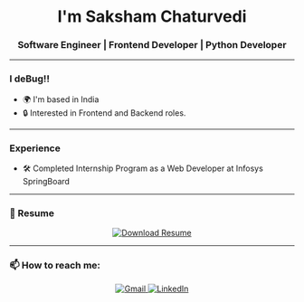 <h1 align="center">I'm  Saksham Chaturvedi</h1>

<h3 align="center">
Software Engineer | Frontend Developer | Python Developer
</h3>

---

### I deBug!!
- 🌍 I'm based in India
- 🔒 Interested in Frontend and Backend roles.

---

### Experience
- 🛠️ Completed Internship Program as a Web Developer at Infosys SpringBoard

---

### 📄 Resume
<p align="center">
  <a href="https://your-resume-link.com" target="_blank">
    <img src="file:///C:/Users/saksham/Downloads/saksham_chaturvedi.pdf" alt="Download Resume" />
  </a>
</p>

---

### 📫 How to reach me:
<p align="center">
  <a href="mailto:your-email@gmail.com">
    <img src="https://img.shields.io/badge/Gmail-D14836?style=for-the-badge&logo=gmail&logoColor=white" alt="Gmail" />
  </a>
  <a href="https://linkedin.com/in/your-linkedin" target="_blank">
    <img src="https://img.shields.io/badge/LinkedIn-0077B5?style=for-the-badge&logo=linkedin&logoColor=white" alt="LinkedIn" />
  </a>

  </a>
</p>


